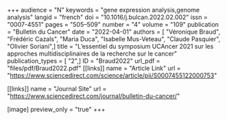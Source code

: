 +++
audience = "N"
keywords = "gene expression analysis,genome analysis"
langid = "french"
doi = "10.1016/j.bulcan.2022.02.002"
issn = "0007-4551"
pages = "505–509"
number = "4"
volume = "109"
publication = "Bulletin du Cancer"
date = "2022-04-01"
authors = [ "Véronique Braud", "Frédéric Cazals", "Maria Duca", "Isabelle Mus-Veteau", "Claude Pasquier", "Olivier Soriani",]
title = "L’essentiel du symposium UCAncer 2021 sur les approches multidisciplinaires de la recherche sur le cancer"
publication_types = [ "2",]
ID = "Braud2022"
url_pdf = "files/pdf/Braud2022.pdf"
[[links]]
name = "Article Link"
url = "https://www.sciencedirect.com/science/article/pii/S0007455122000753"

[[links]]
name = "Journal Site"
url = "https://www.sciencedirect.com/journal/bulletin-du-cancer/"

[image]
preview_only = "true"
+++
